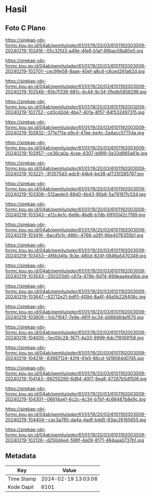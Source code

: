 # Hasil

## Foto C Plano

https://sirekap-obj-formc.kpu.go.id/04ab/pemilu/pdpr/61/01/19/20/03/6101192003009-20240219-102418--05c32fd3-a49e-4fe8-b1af-68bac08a80e5.jpg

https://sirekap-obj-formc.kpu.go.id/04ab/pemilu/pdpr/61/01/19/20/03/6101192003009-20240219-102701--cec99e58-8aae-40ef-a8c4-c6ced261a62d.jpg

https://sirekap-obj-formc.kpu.go.id/04ab/pemilu/pdpr/61/01/19/20/03/6101192003009-20240219-102548--65b7f339-881c-4c44-9c34-0fedb5858296.jpg

https://sirekap-obj-formc.kpu.go.id/04ab/pemilu/pdpr/61/01/19/20/03/6101192003009-20240219-102752--cd3cd2d4-4be7-401a-8f57-84f532497315.jpg

https://sirekap-obj-formc.kpu.go.id/04ab/pemilu/pdpr/61/01/19/20/03/6101192003009-20240219-102832--371e711a-e9c4-47ee-be4c-2a4acc57754a.jpg

https://sirekap-obj-formc.kpu.go.id/04ab/pemilu/pdpr/61/01/19/20/03/6101192003009-20240219-102957--ce36ca0a-4cee-4307-b899-0e33d965a61e.jpg

https://sirekap-obj-formc.kpu.go.id/04ab/pemilu/pdpr/61/01/19/20/03/6101192003009-20240219-103221--3f3575d3-adc9-44b4-be38-af725f285767.jpg

https://sirekap-obj-formc.kpu.go.id/04ab/pemilu/pdpr/61/01/19/20/03/6101192003009-20240219-103308--512aede3-88d0-4b43-95b6-5a79197fc534.jpg

https://sirekap-obj-formc.kpu.go.id/04ab/pemilu/pdpr/61/01/19/20/03/6101192003009-20240219-103343--ef2c4e1c-6e6b-4bd8-b7db-6910042c7f89.jpg

https://sirekap-obj-formc.kpu.go.id/04ab/pemilu/pdpr/61/01/19/20/03/6101192003009-20240219-103416--8acd1cfc-486c-4768-a26f-66e4076355b1.jpg

https://sirekap-obj-formc.kpu.go.id/04ab/pemilu/pdpr/61/01/19/20/03/6101192003009-20240219-103453--4f6b34fa-1b3e-480d-824f-0846a5470349.jpg

https://sirekap-obj-formc.kpu.go.id/04ab/pemilu/pdpr/61/01/19/20/03/6101192003009-20240219-103543--250203d0-c67a-478b-9d74-69deaa4ea5bb.jpg

https://sirekap-obj-formc.kpu.go.id/04ab/pemilu/pdpr/61/01/19/20/03/6101192003009-20240219-103647--62712e21-bdf0-409d-8a4f-46a5b228408c.jpg

https://sirekap-obj-formc.kpu.go.id/04ab/pemilu/pdpr/61/01/19/20/03/6101192003009-20240219-103809--1cb71647-7e9e-481f-bc34-dd89d8daf670.jpg

https://sirekap-obj-formc.kpu.go.id/04ab/pemilu/pdpr/61/01/19/20/03/6101192003009-20240219-104005--1ec00c28-1671-4a33-9999-6dc7f8169158.jpg

https://sirekap-obj-formc.kpu.go.id/04ab/pemilu/pdpr/61/01/19/20/03/6101192003009-20240219-104218--83987124-42f4-41e5-86cd-1d18064d07d5.jpg

https://sirekap-obj-formc.kpu.go.id/04ab/pemilu/pdpr/61/01/19/20/03/6101192003009-20240219-104143--86255290-6d94-40f7-8ea8-47287b5df506.jpg

https://sirekap-obj-formc.kpu.go.id/04ab/pemilu/pdpr/61/01/19/20/03/6101192003009-20240219-104301--06614a41-6c2c-4c34-b7bf-4c68487b8e9c.jpg

https://sirekap-obj-formc.kpu.go.id/04ab/pemilu/pdpr/61/01/19/20/03/6101192003009-20240219-104404--cac3a785-da4a-4adf-bdd5-83ac26165655.jpg

https://sirekap-obj-formc.kpu.go.id/04ab/pemilu/pdpr/61/01/19/20/03/6101192003009-20240219-102126--d250d4e4-596f-4a09-8171-484aaa0737b1.jpg


## Metadata

| Key        | Value               |
| ---------- | ------------------- |
| Time Stamp | 2024-02-19 13:03:08 |
| Kode Dapil | 6101                |



